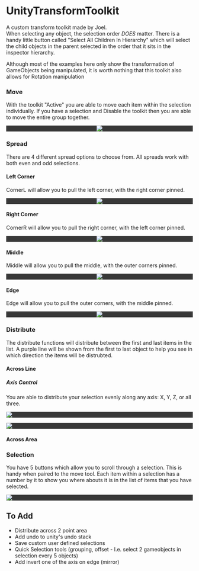 # UnityTransformToolkit
   
A custom transform toolkit made by Joel.   
When selecting any object, the selection order *DOES* matter. There is a handy little button called "Select All Children In Hierarchy" which will select the child objects in the parent selected in the order that it sits in the inspector hierarchy.   
   
Although most of the examples here only show the transformation of GameObjects being manipulated, it is worth nothing that this toolkit also allows for Rotation manipulation
   
### Move   
With the toolkit "Active" you are able to move each item within the selection individually. If you have a selection and Disable the toolkit then you are able to move the entire group together.   
   
<p align="center" style="background-color: #383838;">
  <img src="Readme_Assets/Move.gif"/ >
</p>
   
### Spread   
There are 4 different spread options to choose from. All spreads work with both even and odd selections.   

#### Left Corner   
CornerL will allow you to pull the left corner, with the right corner pinned.   
<p align="center" style="background-color: #383838;">
  <img src="Readme_Assets/CornerLeft.gif"/ >
</p>
   
#### Right Corner
CornerR will allow you to pull the right corner, with the left corner pinned.   
<p align="center" style="background-color: #383838;">
  <img src="Readme_Assets/CornerRight.gif"/ >
</p>
   
#### Middle   
Middle will allow you to pull the middle, with the outer corners pinned.   
<p align="center" style="background-color: #383838;">
  <img src="Readme_Assets/Middle.gif"/ >
</p>
   
#### Edge   
Edge will allow you to pull the outer corners, with the middle pinned.   
<p align="center" style="background-color: #383838;">
  <img src="Readme_Assets/Edge.gif"/ >
</p>
   
### Distribute   
The distribute functions will distribute between the first and last items in the list. A purple line will be shown from the first to last object to help you see in which direction the items will be distrubted.
#### Across Line   
##### Axis Control   
You are able to distribute your selection evenly along any axis: X, Y, Z, or all three.   
<p align="left" style="background-color: #383838;">
  <img src="Readme_Assets/DistubX.gif"/ >
</p>

<p align="left" style="background-color: #383838;">
  <img src="Readme_Assets/DistubY.gif"/ >
</p>
   
#### Across Area

### Selection   
You have 5 buttons which allow you to scroll through a selection. This is handy when paired to the move tool. Each item within a selection has a number by it to show you where abouts it is in the list of items that you have selected.
<p align="left" style="background-color: #383838;">
  <img src="Readme_Assets/Selection.gif"/ >
</p>



## To Add

* Distribute across 2 point area
* Add undo to unity's undo stack 
* Save custom user defined selections
* Quick Selection tools (grouping, offset - I.e. select 2 gameobjects in selection every 5 objects)
* Add invert one of the axis on edge (mirror)